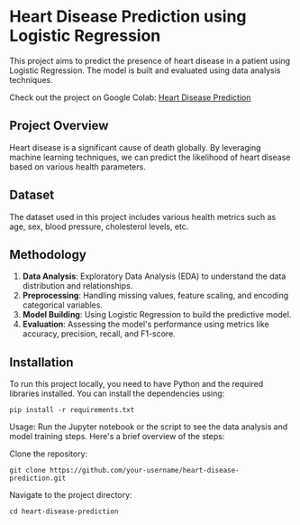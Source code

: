 # Heart Disease Prediction using Logistic Regression

This project aims to predict the presence of heart disease in a patient using Logistic Regression. The model is built and evaluated using data analysis techniques. 

Check out the project on Google Colab: [Heart Disease Prediction](https://colab.research.google.com/drive/1Wf4Q4PTHy5Y4wKZr8yEkk5_XTYzYyAhs?usp=sharing)

## Project Overview

Heart disease is a significant cause of death globally. By leveraging machine learning techniques, we can predict the likelihood of heart disease based on various health parameters. 

## Dataset

The dataset used in this project includes various health metrics such as age, sex, blood pressure, cholesterol levels, etc. 

## Methodology

1. **Data Analysis**: Exploratory Data Analysis (EDA) to understand the data distribution and relationships.
2. **Preprocessing**: Handling missing values, feature scaling, and encoding categorical variables.
3. **Model Building**: Using Logistic Regression to build the predictive model.
4. **Evaluation**: Assessing the model's performance using metrics like accuracy, precision, recall, and F1-score.

## Installation

To run this project locally, you need to have Python and the required libraries installed. You can install the dependencies using:

    pip install -r requirements.txt

Usage: Run the Jupyter notebook or the script to see the data analysis and model training steps. Here's a brief overview of the steps:

Clone the repository:

    git clone https://github.com/your-username/heart-disease-prediction.git

Navigate to the project directory:

    cd heart-disease-prediction
